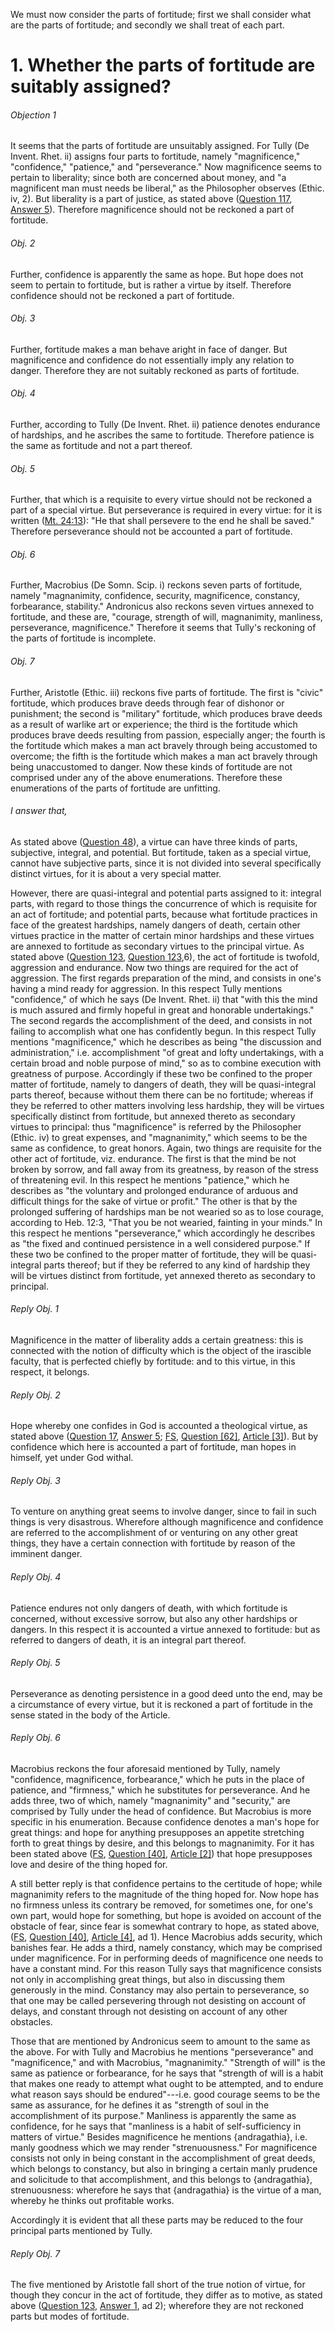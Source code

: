 We must now consider the parts of fortitude; first we shall consider what are the parts of fortitude; and secondly we shall treat of each part.  




# 1. Whether the parts of fortitude are suitably assigned? 

###### Objection 1
It seems that the parts of fortitude are unsuitably assigned. For Tully (De Invent. Rhet. ii) assigns four parts to fortitude, namely "magnificence," "confidence," "patience," and "perseverance." Now magnificence seems to pertain to liberality; since both are concerned about money, and "a magnificent man must needs be liberal," as the Philosopher observes (Ethic. iv, 2). But liberality is a part of justice, as stated above ([Question 117](../../115.%20Vices%20Opposed%20to%20Friendliness/117.%20Liberality.md), [Answer 5](../../115.%20Vices%20Opposed%20to%20Friendliness/117.%20Liberality.md#5.%20Whether%20liberality%20is%20a%20part%20of%20justice?%20)). Therefore magnificence should not be reckoned a part of fortitude.  

###### Obj. 2
Further, confidence is apparently the same as hope. But hope does not seem to pertain to fortitude, but is rather a virtue by itself. Therefore confidence should not be reckoned a part of fortitude.  

###### Obj. 3
Further, fortitude makes a man behave aright in face of danger. But magnificence and confidence do not essentially imply any relation to danger. Therefore they are not suitably reckoned as parts of fortitude.  

###### Obj. 4
Further, according to Tully (De Invent. Rhet. ii) patience denotes endurance of hardships, and he ascribes the same to fortitude. Therefore patience is the same as fortitude and not a part thereof.  

###### Obj. 5
Further, that which is a requisite to every virtue should not be reckoned a part of a special virtue. But perseverance is required in every virtue: for it is written ([Mt. 24:13](http://bible.gospelcom.net/bible?Mt++24:13)): "He that shall persevere to the end he shall be saved." Therefore perseverance should not be accounted a part of fortitude.  

###### Obj. 6
Further, Macrobius (De Somn. Scip. i) reckons seven parts of fortitude, namely "magnanimity, confidence, security, magnificence, constancy, forbearance, stability." Andronicus also reckons seven virtues annexed to fortitude, and these are, "courage, strength of will, magnanimity, manliness, perseverance, magnificence." Therefore it seems that Tully's reckoning of the parts of fortitude is incomplete.  

###### Obj. 7
Further, Aristotle (Ethic. iii) reckons five parts of fortitude. The first is "civic" fortitude, which produces brave deeds through fear of dishonor or punishment; the second is "military" fortitude, which produces brave deeds as a result of warlike art or experience; the third is the fortitude which produces brave deeds resulting from passion, especially anger; the fourth is the fortitude which makes a man act bravely through being accustomed to overcome; the fifth is the fortitude which makes a man act bravely through being unaccustomed to danger. Now these kinds of fortitude are not comprised under any of the above enumerations. Therefore these enumerations of the parts of fortitude are unfitting.  

###### I answer that,
As stated above ([Question 48](../../47.%20Prudence/48.%20Parts%20of%20Prudence%20(One%20Article).md)), a virtue can have three kinds of parts, subjective, integral, and potential. But fortitude, taken as a special virtue, cannot have subjective parts, since it is not divided into several specifically distinct virtues, for it is about a very special matter.  

However, there are quasi-integral and potential parts assigned to it: integral parts, with regard to those things the concurrence of which is requisite for an act of fortitude; and potential parts, because what fortitude practices in face of the greatest hardships, namely dangers of death, certain other virtues practice in the matter of certain minor hardships and these virtues are annexed to fortitude as secondary virtues to the principal virtue. As stated above ([Question 123](../123.%20Fortitude/123.%20Fortitude.md), [Question 123](../123.%20Fortitude/123.%20Fortitude.md),6), the act of fortitude is twofold, aggression and endurance. Now two things are required for the act of aggression. The first regards preparation of the mind, and consists in one's having a mind ready for aggression. In this respect Tully mentions "confidence," of which he says (De Invent. Rhet. ii) that "with this the mind is much assured and firmly hopeful in great and honorable undertakings." The second regards the accomplishment of the deed, and consists in not failing to accomplish what one has confidently begun. In this respect Tully mentions "magnificence," which he describes as being "the discussion and administration," i.e. accomplishment "of great and lofty undertakings, with a certain broad and noble purpose of mind," so as to combine execution with greatness of purpose. Accordingly if these two be confined to the proper matter of fortitude, namely to dangers of death, they will be quasi-integral parts thereof, because without them there can be no fortitude; whereas if they be referred to other matters involving less hardship, they will be virtues specifically distinct from fortitude, but annexed thereto as secondary virtues to principal: thus "magnificence" is referred by the Philosopher (Ethic. iv) to great expenses, and "magnanimity," which seems to be the same as confidence, to great honors. Again, two things are requisite for the other act of fortitude, viz. endurance. The first is that the mind be not broken by sorrow, and fall away from its greatness, by reason of the stress of threatening evil. In this respect he mentions "patience," which he describes as "the voluntary and prolonged endurance of arduous and difficult things for the sake of virtue or profit." The other is that by the prolonged suffering of hardships man be not wearied so as to lose courage, according to Heb. 12:3, "That you be not wearied, fainting in your minds." In this respect he mentions "perseverance," which accordingly he describes as "the fixed and continued persistence in a well considered purpose." If these two be confined to the proper matter of fortitude, they will be quasi-integral parts thereof; but if they be referred to any kind of hardship they will be virtues distinct from fortitude, yet annexed thereto as secondary to principal.  

###### Reply Obj. 1
Magnificence in the matter of liberality adds a certain greatness: this is connected with the notion of difficulty which is the object of the irascible faculty, that is perfected chiefly by fortitude: and to this virtue, in this respect, it belongs.  

###### Reply Obj. 2
Hope whereby one confides in God is accounted a theological virtue, as stated above ([Question 17](../../../001.%20Theological%20Virtues/17.%20Hope/17.%20Hope,%20Considered%20in%20Itself.md), [Answer 5](../../../001.%20Theological%20Virtues/17.%20Hope/17.%20Hope,%20Considered%20in%20Itself.md#5.%20Whether%20hope%20is%20a%20theological%20virtue?%20); [FS](../FS.html), [Question \[62\]](../FS/FS062.html#FSQ62OUTP1), [Article \[3\]](../FS/FS062.html#FSQ62A3THEP1)). But by confidence which here is accounted a part of fortitude, man hopes in himself, yet under God withal.  

###### Reply Obj. 3
To venture on anything great seems to involve danger, since to fail in such things is very disastrous. Wherefore although magnificence and confidence are referred to the accomplishment of or venturing on any other great things, they have a certain connection with fortitude by reason of the imminent danger.  

###### Reply Obj. 4
Patience endures not only dangers of death, with which fortitude is concerned, without excessive sorrow, but also any other hardships or dangers. In this respect it is accounted a virtue annexed to fortitude: but as referred to dangers of death, it is an integral part thereof.  

###### Reply Obj. 5
Perseverance as denoting persistence in a good deed unto the end, may be a circumstance of every virtue, but it is reckoned a part of fortitude in the sense stated in the body of the Article.  

###### Reply Obj. 6
Macrobius reckons the four aforesaid mentioned by Tully, namely "confidence, magnificence, forbearance," which he puts in the place of patience, and "firmness," which he substitutes for perseverance. And he adds three, two of which, namely "magnanimity" and "security," are comprised by Tully under the head of confidence. But Macrobius is more specific in his enumeration. Because confidence denotes a man's hope for great things: and hope for anything presupposes an appetite stretching forth to great things by desire, and this belongs to magnanimity. For it has been stated above ([FS](../FS.html), [Question \[40\]](../FS/FS040.html#FSQ40OUTP1), [Article \[2\]](../FS/FS040.html#FSQ40A2THEP1)) that hope presupposes love and desire of the thing hoped for.  

A still better reply is that confidence pertains to the certitude of hope; while magnanimity refers to the magnitude of the thing hoped for. Now hope has no firmness unless its contrary be removed, for sometimes one, for one's own part, would hope for something, but hope is avoided on account of the obstacle of fear, since fear is somewhat contrary to hope, as stated above, ([FS](../FS.html), [Question \[40\]](../FS/FS040.html#FSQ40OUTP1), [Article \[4\]](../FS/FS040.html#FSQ40A4THEP1), ad 1). Hence Macrobius adds security, which banishes fear. He adds a third, namely constancy, which may be comprised under magnificence. For in performing deeds of magnificence one needs to have a constant mind. For this reason Tully says that magnificence consists not only in accomplishing great things, but also in discussing them generously in the mind. Constancy may also pertain to perseverance, so that one may be called persevering through not desisting on account of delays, and constant through not desisting on account of any other obstacles.  

Those that are mentioned by Andronicus seem to amount to the same as the above. For with Tully and Macrobius he mentions "perseverance" and "magnificence," and with Macrobius, "magnanimity." "Strength of will" is the same as patience or forbearance, for he says that "strength of will is a habit that makes one ready to attempt what ought to be attempted, and to endure what reason says should be endured"---i.e. good courage seems to be the same as assurance, for he defines it as "strength of soul in the accomplishment of its purpose." Manliness is apparently the same as confidence, for he says that "manliness is a habit of self-sufficiency in matters of virtue." Besides magnificence he mentions {andragathia}, i.e. manly goodness which we may render "strenuousness." For magnificence consists not only in being constant in the accomplishment of great deeds, which belongs to constancy, but also in bringing a certain manly prudence and solicitude to that accomplishment, and this belongs to {andragathia}, strenuousness: wherefore he says that {andragathia} is the virtue of a man, whereby he thinks out profitable works.  

Accordingly it is evident that all these parts may be reduced to the four principal parts mentioned by Tully.  

###### Reply Obj. 7
The five mentioned by Aristotle fall short of the true notion of virtue, for though they concur in the act of fortitude, they differ as to motive, as stated above ([Question 123](../123.%20Fortitude/123.%20Fortitude.md), [Answer 1](../123.%20Fortitude/123.%20Fortitude.md#1.%20Whether%20fortitude%20is%20a%20virtue?%20), ad 2); wherefore they are not reckoned parts but modes of fortitude.